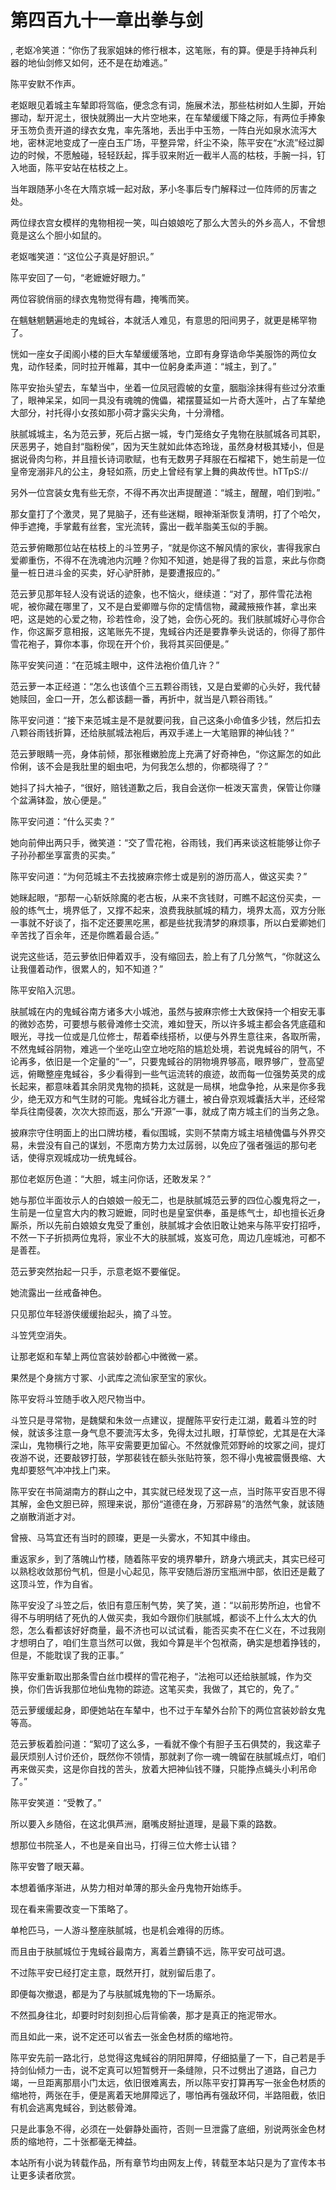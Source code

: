 # 第四百九十一章出拳与剑
,  老妪冷笑道：“你伤了我家姐妹的修行根本，这笔账，有的算。便是手持神兵利器的地仙剑修又如何，还不是在劫难逃。”
   陈平安默不作声。
   老妪眼见着城主车辇即将驾临，便念念有词，施展术法，那些枯树如人生脚，开始挪动，犁开泥土，很快就腾出一大片空地来，在车辇缓缓下降之际，有两位手捧象牙玉笏负责开道的绿衣女鬼，率先落地，丢出手中玉笏，一阵白光如泉水流泻大地，密林泥地变成了一座白玉广场，平整异常，纤尘不染，陈平安在“水流”经过脚边的时候，不愿触碰，轻轻跃起，挥手驭来附近一截半人高的枯枝，手腕一抖，钉入地面，陈平安站在枯枝之上。
   当年跟随茅小冬在大隋京城一起对敌，茅小冬事后专门解释过一位阵师的厉害之处。
   两位绿衣宫女模样的鬼物相视一笑，叫白娘娘吃了那么大苦头的外乡高人，不曾想竟是这么个胆小如鼠的。
   老妪嗤笑道：“这位公子真是好胆识。”
   陈平安回了一句，“老嬷嬷好眼力。”
   两位容貌俏丽的绿衣鬼物觉得有趣，掩嘴而笑。
   在魑魅魍魉遍地走的鬼蜮谷，本就活人难见，有意思的阳间男子，就更是稀罕物了。
   恍如一座女子闺阁小楼的巨大车辇缓缓落地，立即有身穿诰命华美服饰的两位女鬼，动作轻柔，同时拉开帷幕，其中一位躬身柔声道：“城主，到了。”
   陈平安抬头望去，车辇当中，坐着一位凤冠霞帔的女童，胭脂涂抹得有些过分浓重了，眼神呆呆，如同一具没有魂魄的傀儡，裙摆蔓延如一片奇大莲叶，占了车辇绝大部分，衬托得小女孩如那小荷才露尖尖角，十分滑稽。
   肤腻城城主，名为范云萝，死后占据一城，专门笼络女子鬼物在肤腻城各司其职，厌恶男子，她自封“脂粉侯”，因为天生就如此体态玲珑，虽然身材极其矮小，但是据说骨肉匀称，并且擅长诗词歌赋，也有无数男子拜服在石榴裙下，她生前是一位皇帝宠溺非凡的公主，身轻如燕，历史上曾经有掌上舞的典故传世。hTTpS://
   另外一位宫装女鬼有些无奈，不得不再次出声提醒道：“城主，醒醒，咱们到啦。”
   那女童打了个激灵，晃了晃脑子，还有些迷糊，眼神渐渐恢复清明，打了个哈欠，伸手遮掩，手掌戴有丝套，宝光流转，露出一截羊脂美玉似的手腕。
   范云萝俯瞰那位站在枯枝上的斗笠男子，“就是你这不解风情的家伙，害得我家白爱卿重伤，不得不在洗魂池内沉睡？你知不知道，她是得了我的旨意，来此与你商量一桩日进斗金的买卖，好心驴肝肺，是要遭报应的。”
   范云萝见那年轻人没有说话的迹象，也不恼火，继续道：“对了，那件雪花法袍呢，被你藏在哪里了，又不是白爱卿赠与你的定情信物，藏藏掖掖作甚，拿出来吧，这是她的心爱之物，珍若性命，没了她，会伤心死的。我们肤腻城好心寻你合作，你这厮歹意相报，这笔账先不提，鬼蜮谷内还是要靠拳头说话的，你得了那件雪花袍子，算你本事，你现在开个价，我将其买回便是。”
   陈平安笑问道：“在范城主眼中，这件法袍价值几许？”
   范云萝一本正经道：“怎么也该值个三五颗谷雨钱，又是白爱卿的心头好，我代替她赎回，金口一开，怎么都该翻一番，再折中，就当是八颗谷雨钱。”
   陈平安问道：“接下来范城主是不是就要问我，自己这条小命值多少钱，然后扣去八颗谷雨钱折算，还给肤腻城法袍后，再双手递上一大笔赔罪的神仙钱？”
   范云萝眼睛一亮，身体前倾，那张稚嫩脸庞上充满了好奇神色，“你这厮怎的如此伶俐，该不会是我肚里的蛔虫吧，为何我怎么想的，你都晓得了？”
   她抖了抖大袖子，“很好，赔钱道歉之后，我自会送你一桩泼天富贵，保管让你赚个盆满钵盈，放心便是。”
   陈平安问道：“什么买卖？”
   她向前伸出两只手，微笑道：“交了雪花袍，谷雨钱，我们再来谈这桩能够让你子子孙孙都坐享富贵的买卖。”
   陈平安问道：“为何范城主不去找披麻宗修士或是别的游历高人，做这买卖？”
   她眯起眼，“那帮一心斩妖除魔的老古板，从来不贪钱财，可瞧不起这份买卖，一般的练气士，境界低了，又撑不起来，浪费我肤腻城的精力，境界太高，双方分账一事就不好谈了，指不定还要黑吃黑，都是些扰我清梦的麻烦事，所以白爱卿她们辛苦找了百余年，还是你瞧着最合适。”
   说完这些话，范云萝依旧伸着双手，没有缩回去，脸上有了几分煞气，“你就这么让我僵着动作，很累人的，知不知道？”
   陈平安陷入沉思。
   肤腻城在内的鬼蜮谷南方诸多大小城池，虽然与披麻宗修士大致保持一个相安无事的微妙态势，可要想与骸骨滩修士交流，难如登天，所以许多城主都会各凭底蕴和眼光，寻找一位或是几位修士，帮着牵线搭桥，以便与外界生意往来，各取所需，不然鬼蜮谷阴物，难逃一个坐吃山空立地吃陷的尴尬处境，若说鬼蜮谷的阴气，不论再多，依旧是一个定量的“一”，只要鬼蜮谷的阴物境界够高，眼界够广，登高望远，俯瞰整座鬼蜮谷，多少看得到一些气运流转的痕迹，故而每一位强势英灵的成长起来，都意味着其余阴灵鬼物的损耗，这就是一局棋，地盘争抢，从来是你多我少，绝无双方和气生财的可能。鬼蜮谷北方疆土，被白骨京观城囊括大半，还经常举兵往南侵袭，次次大掠而返，那么“开源”一事，就成了南方城主们的当务之急。
   披麻宗守住明面上的出口牌坊楼，看似围城，实则不禁南方城主培植傀儡与外界交易，未尝没有自己的谋划，不愿南方势力太过孱弱，以免应了强者强运的那句老话，使得京观城成功一统鬼蜮谷。
   那位老妪厉色道：“大胆，城主问你话，还敢发呆？”
   她与那位半面妆示人的白娘娘一般无二，也是肤腻城范云萝的四位心腹鬼将之一，生前是一位皇宫大内的教习嬷嬷，同时也是皇室供奉，虽是练气士，却也擅长近身厮杀，所以先前白娘娘女鬼受了重创，肤腻城才会依旧敢让她来与陈平安打招呼，不然一下子折损两位鬼将，家业不大的肤腻城，岌岌可危，周边几座城池，可都不是善茬。
   范云萝突然抬起一只手，示意老妪不要催促。
   她流露出一丝戒备神色。
   只见那位年轻游侠缓缓抬起头，摘了斗笠。
   斗笠凭空消失。
   让那老妪和车辇上两位宫装妙龄都心中微微一紧。
   果然是个身揣方寸冢、小武库之流仙家至宝的家伙。
   陈平安将斗笠随手收入咫尺物当中。
   斗笠只是寻常物，是魏檗和朱敛一点建议，提醒陈平安行走江湖，戴着斗笠的时候，就该多注意一身气息不要流泻太多，免得太过扎眼，打草惊蛇，尤其是在大泽深山，鬼物横行之地，陈平安需要更加留心。不然就像荒郊野岭的坟冢之间，提灯夜游不说，还要敲锣打鼓，学那裴钱在额头张贴符箓，怨不得小鬼被震慑畏缩、大鬼却要怒气冲冲找上门来。
   陈平安在书简湖南方的群山之中，其实就已经发现了这一点，当时陈平安百思不得其解，金色文胆已碎，照理来说，那份“道德在身，万邪辟易”的浩然气象，就该随之崩散消逝才对。
   曾掖、马笃宜还有当时的顾璨，更是一头雾水，不知其中缘由。
   重返家乡，到了落魄山竹楼，随着陈平安的境界攀升，跻身六境武夫，其实已经可以熟稔收敛那份气机，但是小心起见，陈平安随后游历宝瓶洲中部，依旧还是戴了这顶斗笠，作为自省。
   陈平安没了斗笠之后，依旧有意压制气势，笑了笑，道：“以前形势所迫，也曾不得不与明明结了死仇的人做买卖，我如今跟你们肤腻城，都谈不上什么太大的仇怨，怎么看都该好好商量，最不济也可以试试看，能否买卖不在仁义在，不过我刚才想明白了，咱们生意当然可以做，我如今算是半个包袱斋，确实是想着挣钱的，但是，不能耽误了我的正事。”
   陈平安重新取出那条雪白丝巾模样的雪花袍子，“法袍可以还给肤腻城，作为交换，你们告诉我那位地仙鬼物的踪迹。这笔买卖，我做了，其它的，免了。”
   范云萝缓缓起身，即便她站在车辇中，也不过于车辇外台阶下的两位宫装妙龄女鬼等高。
   范云萝板着脸问道：“絮叨了这么多，一看就不像个有胆子玉石俱焚的，我这辈子最厌烦别人讨价还价，既然你不领情，那就剥了你一魂一魄留在肤腻城点灯，咱们再来做买卖，这是你自找的苦头，放着大把神仙钱不赚，只能挣点蝇头小利吊命了。”
   陈平安笑道：“受教了。”
   所以要入乡随俗，在这北俱芦洲，磨嘴皮掰扯道理，是最下乘的路数。
   想那位书院圣人，不也是亲自出马，打得三位大修士认错？
   陈平安瞥了眼天幕。
   本想着循序渐进，从势力相对单薄的那头金丹鬼物开始练手。
   现在看来需要改变一下策略了。
   单枪匹马，一人游斗整座肤腻城，也是机会难得的历练。
   而且由于肤腻城位于鬼蜮谷最南方，离着兰麝镇不远，陈平安可战可退。
   不过陈平安已经打定主意，既然开打，就别留后患了。
   即便每次撤退，都是为了与肤腻城鬼物的下一场厮杀。
   不然孤身往北，却要时时刻刻担心后背偷袭，那才是真正的拖泥带水。
   而且如此一来，说不定还可以省去一张金色材质的缩地符。
   陈平安先前一路北行，总觉得这鬼蜮谷的阴阳屏障，仔细掂量了一下，自己若是手持剑仙倾力一击，说不定真可以短暂劈开一条缝隙，只不过劈出了道路，自己力竭，一旦距离那扇小门太远，依旧很难离去，所以陈平安打算再写一张金色材质的缩地符，两张在手，便是离着天地屏障远了，哪怕再有强敌环伺，半路阻截，依旧有机会逃离鬼蜮谷，到达骸骨滩。
   只是此事急不得，必须在一处僻静处画符，否则一旦泄露了底细，别说两张金色材质的缩地符，二十张都毫无裨益。
  本站所有小说为转载作品，所有章节均由网友上传，转载至本站只是为了宣传本书让更多读者欣赏。